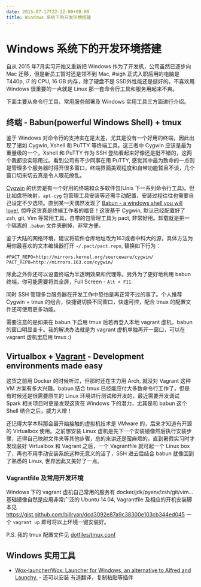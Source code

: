 ```yaml
---
date: 2015-07-17T22:22:00+08:00
title: Windows 系统下的开发环境搭建
---
```


# Windows 系统下的开发环境搭建

自从 2015 年7月实习开始又重新把 Windows 作为了开发机，公司虽然已逐步向 Mac 迁移，但是新员工暂时还是领不到 Mac, #sigh 正式入职后用的电脑是 T440p, i7 的 CPU, 16 GB 内存，除了硬盘不是 SSD外性能还是挺好的。不喜欢用 Windows 很重要的一点就是 Linux 那一套命令行工具和服务用起来不爽。

下面主要从命令行工具、常用服务部署及 Windows 实用工具三方面进行介绍。

## 终端 - Babun(powerful Windows Shell) + tmux

鉴于 Windows 对命令行的支持实在是太差，尤其是没有一个好用的终端，因此出现了诸如 Cygwin, Xshell 和 PuTTY 等终端工具。这三者中 Cygwin 应该是最为重量级的一个，Xshell 和 PuTTY 作为 SSH 登陆看起来好像还是挺不错的，这两个我都没实际用过。看到公司有不少同事在用 PuTTY, 感觉其中最为致命的一点则是管理多个服务器时得开很多窗口，终端界面美观程度和自带功能暂且不谈，几个窗口切来切去真是令人眼花缭乱。

[Cygwin](https://www.cygwin.com/) 的优势是有一个好用的终端和众多软件包(Unix 下一系列命令行工具)。但比如盘符映射，`apt-cyg` 包管理工具安装等还需手动配置，安装过程往往也需要自己设定不少选项。直到某一天偶然发现了 [Babun - a windows shell you will love!](http://babun.github.io/), 惊呼这货真是终端工作者的福音！这货基于 Cygwin, 默认已经配置好了 zsh, git, Vim 等常用工具，自带的包管理工具为 pact, 非常好用。卸载就是把一个隔离的 `.babun` 文件夹删掉，非常方便。

鉴于大陆的网络环境，建议将软件仓库地址改为163或者中科大的源，具体方法为用你最喜欢的文本编辑器打开 `~/.pact/pact.repo`, 替换如下行为：
```
#PACT_REPO=http://mirrors.kernel.org/sourceware/cygwin/
PACT_REPO=http://mirrors.163.com/cygwin/
```
除此之外你还可以设置终端为半透明效果和代理等。另外为了更好地利用 babun 终端，你可能需要将其全屏，Full Screen - `Alt + F11`.

同时 SSH 管理多台服务器在开发工作中恐怕是再正常不过的事了。个人推荐 Cygwin + tmux 的组合，快捷键切换不同窗口，快速可控，配合 tmux 的配置文件还可使用更多功能。

需要注意的是如果在 babun 下启用 tmux 后若再登入本地 vagrant 虚机，babun 的窗口明显变卡。我的解决办法就是为 vagrant 虚机单独再开一窗口，可以在 vagrant 虚机里启用 tmux :)

## Virtualbox + [Vagrant](https://www.vagrantup.com/) - Development environments made easy

这货之前用 Docker 的时候听过，但那时还在主力用 Arch, 就没对 Vagrant 这种 VM 方案有多大兴趣。babun 结合 tmux 已经能应付大多数命令行工作了，但是有时候还是很需要原生的 Linux 环境进行测试和开发的，最近需要开发调试 Spark 相关项目时更是发现这货在 Windows 下的潜力，尤其是和 babun 这个 Shell 结合之后，威力大增！

还记得大学本科那会最开始接触的虚拟机技术是 VMware 的，后来才知道有开源的 Virtualbox 使用。之前想安装 Linux 虚机是先下一个安装镜像然后执行安装步骤，还得自己映射文件夹等其他步骤，总的来讲还是蛮麻烦的，直到暑假实习时才发现装好 Virtualbox 和 Vagrant 之后，一个 Vagrantfile 就可起一个 Linux box 了，再也不用手动安装系统这种无意义的活了，SSH 进去后结合 babun 就像回到了熟悉的 Linux, 世界因此又美好了一点。

### Vagrantfile 及常用开发环境

Windows 下的 vagrant 虚机自己常用的服务有 docker/jdk/pyenv/zsh/git/vim... 基础镜像自然是应用非常广泛的 Ubuntu 14.04, Vagrantfile 及相应的开机安装脚本见 <https://gist.github.com/billryan/dcd3092e87a9c38300e103cb344ed045> 一个 `vagrant up` 即可将以上环境一键安装好。

P.S. 我的 tmux 配置文件见 [dotfiles/tmux.conf](https://github.com/billryan/dotfiles/blob/master/tmux/tmux.conf)

## Windows 实用工具

- [Wox-launcher/Wox: Launcher for Windows, an alternative to Alfred and Launchy.](https://github.com/Wox-launcher/Wox) - 还可以安装 有道翻译，复制粘贴等插件